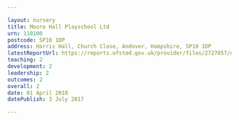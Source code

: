 ```yaml
---

layout: nursery
title: Moore Hall Playschool Ltd
urn: 110100
postcode: SP10 1DP
address: Harris Hall, Church Close, Andover, Hampshire, SP10 1DP
latestReportUrl: https://reports.ofsted.gov.uk/provider/files/2727057/urn/110100.pdf
teaching: 2
development: 2
leadership: 2
outcomes: 2
overall: 2
date: 01 April 2018 
datePublish: 3 July 2017

---
```

